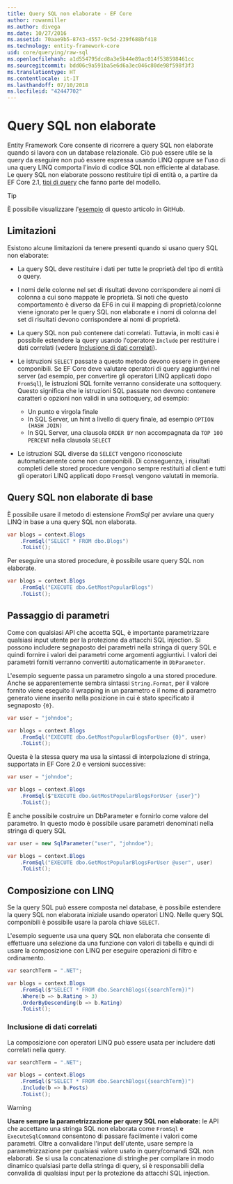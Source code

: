 ```yaml
---
title: Query SQL non elaborate - EF Core
author: rowanmiller
ms.author: divega
ms.date: 10/27/2016
ms.assetid: 70aae9b5-8743-4557-9c5d-239f688bf418
ms.technology: entity-framework-core
uid: core/querying/raw-sql
ms.openlocfilehash: a1d554795dcd8a3e5b44e89ac014f538598461cc
ms.sourcegitcommit: bdd06c9a591ba5e6d6a3ec046c80de98f598f3f3
ms.translationtype: HT
ms.contentlocale: it-IT
ms.lasthandoff: 07/10/2018
ms.locfileid: "42447702"
---
```

# <a name="raw-sql-queries"></a>Query SQL non elaborate

Entity Framework Core consente di ricorrere a query SQL non elaborate quando si lavora con un database relazionale. Ciò può essere utile se la query da eseguire non può essere espressa usando LINQ oppure se l'uso di una query LINQ comporta l'invio di codice SQL non efficiente al database. Le query SQL non elaborate possono restituire tipi di entità o, a partire da EF Core 2.1, [tipi di query](xref:core/modeling/query-types) che fanno parte del modello.

> [!TIP]  
> È possibile visualizzare l'[esempio](https://github.com/aspnet/EntityFramework.Docs/tree/master/samples/core/Querying) di questo articolo in GitHub.

## <a name="limitations"></a>Limitazioni

Esistono alcune limitazioni da tenere presenti quando si usano query SQL non elaborate:

* La query SQL deve restituire i dati per tutte le proprietà del tipo di entità o query.

* I nomi delle colonne nel set di risultati devono corrispondere ai nomi di colonna a cui sono mappate le proprietà. Si noti che questo comportamento è diverso da EF6 in cui il mapping di proprietà/colonne viene ignorato per le query SQL non elaborate e i nomi di colonna del set di risultati devono corrispondere ai nomi di proprietà.

* La query SQL non può contenere dati correlati. Tuttavia, in molti casi è possibile estendere la query usando l'operatore `Include` per restituire i dati correlati (vedere [Inclusione di dati correlati](#including-related-data)).

* Le istruzioni `SELECT` passate a questo metodo devono essere in genere componibili. Se EF Core deve valutare operatori di query aggiuntivi nel server (ad esempio, per convertire gli operatori LINQ applicati dopo `FromSql`), le istruzioni SQL fornite verranno considerate una sottoquery. Questo significa che le istruzioni SQL passate non devono contenere caratteri o opzioni non validi in una sottoquery, ad esempio:
  * Un punto e virgola finale
  * In SQL Server, un hint a livello di query finale, ad esempio `OPTION (HASH JOIN)`
  * In SQL Server, una clausola `ORDER BY` non accompagnata da `TOP 100 PERCENT` nella clausola `SELECT`

* Le istruzioni SQL diverse da `SELECT` vengono riconosciute automaticamente come non componibili. Di conseguenza, i risultati completi delle stored procedure vengono sempre restituiti al client e tutti gli operatori LINQ applicati dopo `FromSql` vengono valutati in memoria.

## <a name="basic-raw-sql-queries"></a>Query SQL non elaborate di base

È possibile usare il metodo di estensione *FromSql* per avviare una query LINQ in base a una query SQL non elaborata.

<!-- [!code-csharp[Main](samples/core/Querying/Querying/RawSQL/Sample.cs)] -->
``` csharp
var blogs = context.Blogs
    .FromSql("SELECT * FROM dbo.Blogs")
    .ToList();
```

Per eseguire una stored procedure, è possibile usare query SQL non elaborate.

<!-- [!code-csharp[Main](samples/core/Querying/Querying/RawSQL/Sample.cs)] -->
``` csharp
var blogs = context.Blogs
    .FromSql("EXECUTE dbo.GetMostPopularBlogs")
    .ToList();
```

## <a name="passing-parameters"></a>Passaggio di parametri

Come con qualsiasi API che accetta SQL, è importante parametrizzare qualsiasi input utente per la protezione da attacchi SQL injection. Si possono includere segnaposto dei parametri nella stringa di query SQL e quindi fornire i valori dei parametri come argomenti aggiuntivi. I valori dei parametri forniti verranno convertiti automaticamente in `DbParameter`.

L'esempio seguente passa un parametro singolo a una stored procedure. Anche se apparentemente sembra sintassi `String.Format`, per il valore fornito viene eseguito il wrapping in un parametro e il nome di parametro generato viene inserito nella posizione in cui è stato specificato il segnaposto `{0}`.

<!-- [!code-csharp[Main](samples/core/Querying/Querying/RawSQL/Sample.cs)] -->
``` csharp
var user = "johndoe";

var blogs = context.Blogs
    .FromSql("EXECUTE dbo.GetMostPopularBlogsForUser {0}", user)
    .ToList();
```

Questa è la stessa query ma usa la sintassi di interpolazione di stringa, supportata in EF Core 2.0 e versioni successive:

<!-- [!code-csharp[Main](samples/core/Querying/Querying/RawSQL/Sample.cs)] -->
``` csharp
var user = "johndoe";

var blogs = context.Blogs
    .FromSql($"EXECUTE dbo.GetMostPopularBlogsForUser {user}")
    .ToList();
```

È anche possibile costruire un DbParameter e fornirlo come valore del parametro. In questo modo è possibile usare parametri denominati nella stringa di query SQL

<!-- [!code-csharp[Main](samples/core/Querying/Querying/RawSQL/Sample.cs)] -->
``` csharp
var user = new SqlParameter("user", "johndoe");

var blogs = context.Blogs
    .FromSql("EXECUTE dbo.GetMostPopularBlogsForUser @user", user)
    .ToList();
```

## <a name="composing-with-linq"></a>Composizione con LINQ

Se la query SQL può essere composta nel database, è possibile estendere la query SQL non elaborata iniziale usando operatori LINQ. Nelle query SQL componibili è possibile usare la parola chiave `SELECT`.

L'esempio seguente usa una query SQL non elaborata che consente di effettuare una selezione da una funzione con valori di tabella e quindi di usare la composizione con LINQ per eseguire operazioni di filtro e ordinamento.

<!-- [!code-csharp[Main](samples/core/Querying/Querying/RawSQL/Sample.cs)] -->
``` csharp
var searchTerm = ".NET";

var blogs = context.Blogs
    .FromSql($"SELECT * FROM dbo.SearchBlogs({searchTerm})")
    .Where(b => b.Rating > 3)
    .OrderByDescending(b => b.Rating)
    .ToList();
```

### <a name="including-related-data"></a>Inclusione di dati correlati

La composizione con operatori LINQ può essere usata per includere dati correlati nella query.

<!-- [!code-csharp[Main](samples/core/Querying/Querying/RawSQL/Sample.cs)] -->
``` csharp
var searchTerm = ".NET";

var blogs = context.Blogs
    .FromSql($"SELECT * FROM dbo.SearchBlogs({searchTerm})")
    .Include(b => b.Posts)
    .ToList();
```

> [!WARNING]  
> **Usare sempre la parametrizzazione per query SQL non elaborate:** le API che accettano una stringa SQL non elaborata come `FromSql` e `ExecuteSqlCommand` consentono di passare facilmente i valori come parametri. Oltre a convalidare l'input dell'utente, usare sempre la parametrizzazione per qualsiasi valore usato in query/comandi SQL non elaborati. Se si usa la concatenazione di stringhe per compilare in modo dinamico qualsiasi parte della stringa di query, si è responsabili della convalida di qualsiasi input per la protezione da attacchi SQL injection.
